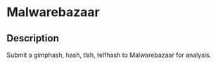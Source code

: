 # Malwarebazaar

## Description
Submit a gimphash, hash, tlsh, telfhash to Malwarebazaar for analysis.

